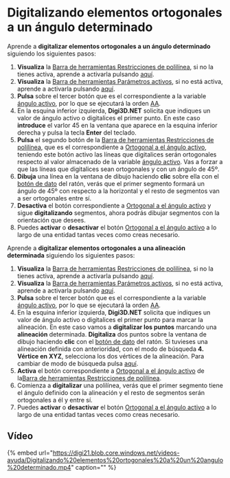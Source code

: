 # Digitalizando elementos ortogonales a un ángulo determinado

Aprende a **digitalizar elementos ortogonales a un ángulo determinado** siguiendo los siguientes pasos:

1. **Visualiza** la [Barra de herramientas Restricciones de polilínea](https://github.com/digi21/docs/tree/7fc627c885c16fb88afc7cc05a6df2a2f4a54563/digi3d-net/primeros-pasos/comenzando-a-utilizar-digi3d.net/comenzando-con-la-ventana-de-dibujo/BarraDeHerramientasRestriccionesDePolilinea.html), si no la tienes activa, aprende a activarla pulsando [aquí](https://github.com/digi21/docs/tree/7fc627c885c16fb88afc7cc05a6df2a2f4a54563/digi3d-net/primeros-pasos/comenzando-a-utilizar-digi3d.net/comenzando-con-la-ventana-de-dibujo/PresentacionDeBarrasHerramientasBasicas.html).
2. **Visualiza** la [Barra de herramientas Parámetros activos](https://github.com/digi21/docs/tree/7fc627c885c16fb88afc7cc05a6df2a2f4a54563/digi3d-net/primeros-pasos/comenzando-a-utilizar-digi3d.net/comenzando-con-la-ventana-de-dibujo/BarraDeHerramientasParametrosActivos.html), si no está activa, aprende a activarla pulsando [aquí](https://github.com/digi21/docs/tree/7fc627c885c16fb88afc7cc05a6df2a2f4a54563/digi3d-net/primeros-pasos/comenzando-a-utilizar-digi3d.net/comenzando-con-la-ventana-de-dibujo/PresentacionDeBarrasHerramientasBasicas.html).
3. **Pulsa** sobre el tercer botón que es el correspondiente a la variable [ángulo activo](https://github.com/digi21/docs/tree/7fc627c885c16fb88afc7cc05a6df2a2f4a54563/digi3d-net/primeros-pasos/comenzando-a-utilizar-digi3d.net/comenzando-con-la-ventana-de-dibujo/AA.html), por lo que se ejecutará la orden [AA](https://github.com/digi21/docs/tree/7fc627c885c16fb88afc7cc05a6df2a2f4a54563/digi3d-net/primeros-pasos/comenzando-a-utilizar-digi3d.net/comenzando-con-la-ventana-de-dibujo/AA.html).
4. En la esquina inferior izquierda, **Digi3D.NET** solicita que indiques un valor de ángulo activo o digitalices el primer punto. En este caso **introduce** el varlor 45 en la ventana que aparece en la esquina inferior derecha y pulsa la tecla **Enter** del teclado.
5. **Pulsa** el segundo botón de la [Barra de herramientas Restricciones de polilínea](https://github.com/digi21/docs/tree/7fc627c885c16fb88afc7cc05a6df2a2f4a54563/digi3d-net/primeros-pasos/comenzando-a-utilizar-digi3d.net/comenzando-con-la-ventana-de-dibujo/BarraDeHerramientasRestriccionesDePolilinea.html), que es el correspondiente a [Ortogonal a el ángulo activo](https://github.com/digi21/docs/tree/7fc627c885c16fb88afc7cc05a6df2a2f4a54563/digi3d-net/primeros-pasos/comenzando-a-utilizar-digi3d.net/comenzando-con-la-ventana-de-dibujo/ORTO_AA.html), teniendo este botón activo las líneas que digitalices serán ortogonales respecto al valor almacenado de la variable [ángulo activo](https://github.com/digi21/docs/tree/7fc627c885c16fb88afc7cc05a6df2a2f4a54563/digi3d-net/primeros-pasos/comenzando-a-utilizar-digi3d.net/comenzando-con-la-ventana-de-dibujo/AA.html). Vas a forzar a que las líneas que digitalices sean ortogonales y con un ángulo de 45º.
6. **Dibuja** una línea en la ventana de dibujo haciendo **clic** sobre ella con el [botón de dato](digitalizando-elementos-ortofonales-angulo.md) del ratón, verás que el primer segmento formará un ángulo de 45º con respecto a la horizontal y el resto de segmentos van a ser ortogonales entre sí.
7. **Desactiva** el botón correspondiente a [Ortogonal a el ángulo activo](https://github.com/digi21/docs/tree/7fc627c885c16fb88afc7cc05a6df2a2f4a54563/digi3d-net/primeros-pasos/comenzando-a-utilizar-digi3d.net/comenzando-con-la-ventana-de-dibujo/ORTO_AA.html) y sigue **digitalizando** segmentos, ahora podrás dibujar segmentos con la orientación que desees.
8. Puedes **activar** o **desactivar** el botón [Ortogonal a el ángulo activo](https://github.com/digi21/docs/tree/7fc627c885c16fb88afc7cc05a6df2a2f4a54563/digi3d-net/primeros-pasos/comenzando-a-utilizar-digi3d.net/comenzando-con-la-ventana-de-dibujo/ORTO_AA.html) a lo largo de una entidad tantas veces como creas necesario.

Aprende a **digitalizar elementos ortogonales a una alineación determinada** siguiendo los siguientes pasos:

1. **Visualiza** la [Barra de herramientas Restricciones de polilínea](https://github.com/digi21/docs/tree/7fc627c885c16fb88afc7cc05a6df2a2f4a54563/digi3d-net/primeros-pasos/comenzando-a-utilizar-digi3d.net/comenzando-con-la-ventana-de-dibujo/BarraDeHerramientasRestriccionesDePolilinea.html), si no la tienes activa, aprende a activarla pulsando [aquí](https://github.com/digi21/docs/tree/7fc627c885c16fb88afc7cc05a6df2a2f4a54563/digi3d-net/primeros-pasos/comenzando-a-utilizar-digi3d.net/comenzando-con-la-ventana-de-dibujo/PresentacionDeBarrasHerramientasBasicas.html).
2. **Visualiza** la [Barra de herramientas Parámetros activos](https://github.com/digi21/docs/tree/7fc627c885c16fb88afc7cc05a6df2a2f4a54563/digi3d-net/primeros-pasos/comenzando-a-utilizar-digi3d.net/comenzando-con-la-ventana-de-dibujo/BarraDeHerramientasParametrosActivos.html), si no está activa, aprende a activarla pulsando [aquí](https://github.com/digi21/docs/tree/7fc627c885c16fb88afc7cc05a6df2a2f4a54563/digi3d-net/primeros-pasos/comenzando-a-utilizar-digi3d.net/comenzando-con-la-ventana-de-dibujo/PresentacionDeBarrasHerramientasBasicas.html).
3. **Pulsa** sobre el tercer botón que es el correspondiente a la variable [ángulo activo](https://github.com/digi21/docs/tree/7fc627c885c16fb88afc7cc05a6df2a2f4a54563/digi3d-net/primeros-pasos/comenzando-a-utilizar-digi3d.net/comenzando-con-la-ventana-de-dibujo/AA.html), por lo que se ejecutará la orden [AA](https://github.com/digi21/docs/tree/7fc627c885c16fb88afc7cc05a6df2a2f4a54563/digi3d-net/primeros-pasos/comenzando-a-utilizar-digi3d.net/comenzando-con-la-ventana-de-dibujo/AA.html).
4. En la esquina inferior izquierda, **Digi3D.NET** solicita que indiques un valor de ángulo activo o digitalices el primer punto para marcar la alineación. En este caso vamos a **digitalizar los puntos** marcando una **alineación** determinada. **Digitaliza** dos puntos sobre la ventana de dibujo haciendo **clic** con el [botón de dato](digitalizando-elementos-ortofonales-angulo.md) del ratón. Si tuvieses una alineación definida con anterioridad, con el modo de búsqueda **4. Vértice en XYZ**, selecciona los dos vértices de la alineación. Para cambiar de modo de búsqueda pulsa [aquí](https://github.com/digi21/docs/tree/7fc627c885c16fb88afc7cc05a6df2a2f4a54563/digi3d-net/primeros-pasos/comenzando-a-utilizar-digi3d.net/comenzando-con-la-ventana-de-dibujo/IntroduccionALosModosDeBusqueda.html).
5. **Activa** el botón correspondiente a [Ortogonal a el ángulo activo](https://github.com/digi21/docs/tree/7fc627c885c16fb88afc7cc05a6df2a2f4a54563/digi3d-net/primeros-pasos/comenzando-a-utilizar-digi3d.net/comenzando-con-la-ventana-de-dibujo/ORTO_AA.html) de la[Barra de herramientas Restricciones de polilínea](https://github.com/digi21/docs/tree/7fc627c885c16fb88afc7cc05a6df2a2f4a54563/digi3d-net/primeros-pasos/comenzando-a-utilizar-digi3d.net/comenzando-con-la-ventana-de-dibujo/BarraDeHerramientasRestriccionesDePolilinea.html).
6. Comienza a **digitalizar** una polilínea, verás que el primer segmento tiene el ángulo definido con la alineación y el resto de segmentos serán ortogonales a él y entre sí.
7. Puedes **activar** o **desactivar** el botón [Ortogonal a el ángulo activo](https://github.com/digi21/docs/tree/7fc627c885c16fb88afc7cc05a6df2a2f4a54563/digi3d-net/primeros-pasos/comenzando-a-utilizar-digi3d.net/comenzando-con-la-ventana-de-dibujo/ORTO_AA.html) a lo largo de una entidad tantas veces como creas necesario.

## Vídeo

{% embed url="https://digi21.blob.core.windows.net/videos-ayuda/Digitalizando%20elementos%20ortogonales%20a%20un%20angulo%20determinado.mp4" caption="" %}

